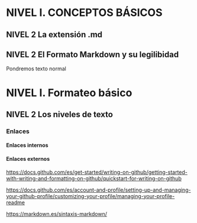 # NIVEL I. CONCEPTOS BÁSICOS
## NIVEL 2 La extensión .md
## NIVEL 2 El Formato Markdown y su legilibidad
Pondremos texto normal
# NIVEL I. Formateo básico
## NIVEL 2 Los niveles de texto


### Enlaces
#### Enlaces internos
#### Enlaces externos

https://docs.github.com/es/get-started/writing-on-github/getting-started-with-writing-and-formatting-on-github/quickstart-for-writing-on-github

https://docs.github.com/es/account-and-profile/setting-up-and-managing-your-github-profile/customizing-your-profile/managing-your-profile-readme

https://markdown.es/sintaxis-markdown/
